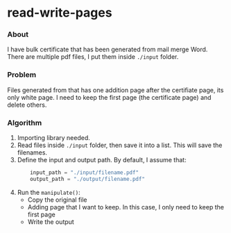 # read-write-pages


### About
I have bulk certificate that has been generated from mail merge Word. There are multiple pdf files, I put them inside `./input` folder.

### Problem
Files generated from that has one addition page after the certifiate page, its only white page. I need to keep the first page (the certificate page) and delete others.

### Algorithm
1. Importing library needed.
2. Read files inside `./input` folder, then save it into a list. This will save the filenames.
3. Define the input and output path.
    By default, I assume that:
    ```py
        input_path = "./input/filename.pdf"
        output_path = "./output/filename.pdf"
    ```
4. Run the `manipulate()`:
    - Copy the original file
    - Adding page that I want to keep. In this case, I only need to keep the first page
    - Write the output
